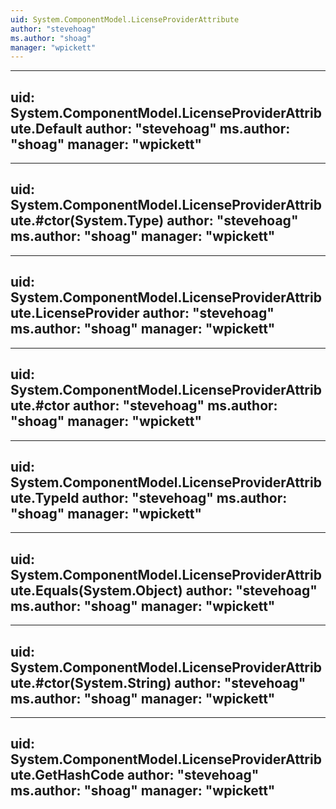 ```yaml
---
uid: System.ComponentModel.LicenseProviderAttribute
author: "stevehoag"
ms.author: "shoag"
manager: "wpickett"
---
```


---
uid: System.ComponentModel.LicenseProviderAttribute.Default
author: "stevehoag"
ms.author: "shoag"
manager: "wpickett"
---

---
uid: System.ComponentModel.LicenseProviderAttribute.#ctor(System.Type)
author: "stevehoag"
ms.author: "shoag"
manager: "wpickett"
---

---
uid: System.ComponentModel.LicenseProviderAttribute.LicenseProvider
author: "stevehoag"
ms.author: "shoag"
manager: "wpickett"
---

---
uid: System.ComponentModel.LicenseProviderAttribute.#ctor
author: "stevehoag"
ms.author: "shoag"
manager: "wpickett"
---

---
uid: System.ComponentModel.LicenseProviderAttribute.TypeId
author: "stevehoag"
ms.author: "shoag"
manager: "wpickett"
---

---
uid: System.ComponentModel.LicenseProviderAttribute.Equals(System.Object)
author: "stevehoag"
ms.author: "shoag"
manager: "wpickett"
---

---
uid: System.ComponentModel.LicenseProviderAttribute.#ctor(System.String)
author: "stevehoag"
ms.author: "shoag"
manager: "wpickett"
---

---
uid: System.ComponentModel.LicenseProviderAttribute.GetHashCode
author: "stevehoag"
ms.author: "shoag"
manager: "wpickett"
---
